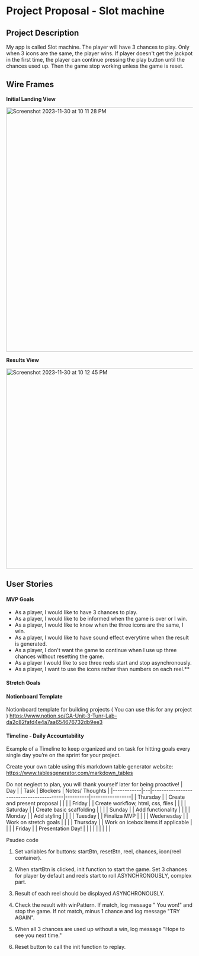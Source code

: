 # Project Proposal - Slot machine


## Project Description 

My app is called Slot machine. The player will have 3 chances to play. Only when 3 icons are the same, the player wins. If player doesn't get the jackpot in the first time, the player can continue pressing the play button until the chances used up. Then the game stop working unless the game is reset.

## Wire Frames

**Initial Landing View**

<img width="659" alt="Screenshot 2023-11-30 at 10 11 28 PM" src="https://github.com/makeyourwon/Slot-machine/assets/149891853/ad3abe1f-9e56-45fc-99b6-820d4bf07ac3">

**Results View**

<img width="540" alt="Screenshot 2023-11-30 at 10 12 45 PM" src="https://github.com/makeyourwon/Slot-machine/assets/149891853/6159c309-8f8f-4003-9150-1e0e195c533f">

## User Stories

#### MVP Goals

- As a player, I would like to have 3 chances to play.
- As a player, I would like to be informed when the game is over or I win.
- As a player, I would like to know when the three icons are the same, I win.
- As a player, I would like to have sound effect everytime when the result is generated.
- As a player, I don't want the game to continue when I use up three chances without resetting the game.
- As a player I would like to see three reels start and stop asynchronously.
- As a player, I want to use the icons rather than numbers on each reel.\*\*

#### Stretch Goals



#### Notionboard Template
Notionboard template for building projects ( You can use this for any project )
https://www.notion.so/GA-Unit-3-Tunr-Lab-da2c82fafd4e4a7aa654676732db9ee3

#### Timeline - Daily Accountability
Example of a Timeline to keep organized and on task for hitting goals every single day you’re on the sprint for your project.

Create your own table using this markdown table generator website:
https://www.tablesgenerator.com/markdown_tables

Do not neglect to plan, you will thank yourself later for being proactive!
| Day        |   | Task                                    | Blockers | Notes/ Thoughts |
|------------|---|-----------------------------------------|----------|-----------------|
| Thursday   |   | Create and present proposal             |          |                 |
| Friday     |   | Create workflow, html, css, files       |          |                 |
| Saturday   |   | Create basic scaffolding                |          |                 |
| Sunday     |   | Add functionality                       |          |                 |
| Monday     |   | Add styling                             |          |                 |
| Tuesday    |   | Finaliza MVP                            |          |                 |
| Wedenesday |   | Work on stretch goals                   |          |                 |
| Thursday   |   | Work on icebox items if applicable      |          |                 |
| Friday     |   | Presentation Day!                       |          |                 |
|            |   |                                         |          |                 |



Psudeo code
1. Set variables for buttons: startBtn, resetBtn, reel, chances, icon(reel container).

2. When startBtn is clicked, init function to start the game. Set 3 chances for player by default and reels start to roll ASYNCHRONOUSLY, complex part.

3. Result of each reel should be displayed ASYNCHRONOUSLY.

4. Check the result with winPattern. If match, log message " You won!" and stop the game.
    If not match, minus 1 chance and log message "TRY AGAIN".

5. When all 3 chances are used up without a win, log message "Hope to see you next time."

6. Reset button to call the init function to replay.


